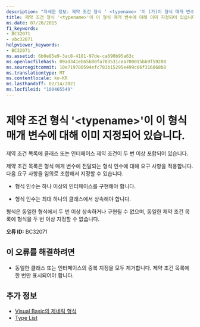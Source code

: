 ```yaml
---
description: "자세한 정보: 제약 조건 형식 ' <typename> '이 (가)이 형식 매개 변수에 대해 이미 지정 되었습니다."
title: 제약 조건 형식 '<typename>'이 이 형식 매개 변수에 대해 이미 지정되어 있습니다.
ms.date: 07/20/2015
f1_keywords:
- BC32071
- vbc32071
helpviewer_keywords:
- BC32071
ms.assetid: 6b0e85e9-3ac8-4181-97de-ca690b95a63c
ms.openlocfilehash: 09ad341eb65b80fa703531cea700015bb9f59208
ms.sourcegitcommit: 10e719780594efc781b15295e499c66f316068b8
ms.translationtype: MT
ms.contentlocale: ko-KR
ms.lasthandoff: 02/14/2021
ms.locfileid: "100465549"
---
```

# <a name="constraint-type-typename-already-specified-for-this-type-parameter"></a>제약 조건 형식 '\<typename>'이 이 형식 매개 변수에 대해 이미 지정되어 있습니다.

제약 조건 목록에 클래스 또는 인터페이스 제약 조건이 두 번 이상 포함되어 있습니다.  
  
 제약 조건 목록은 형식 매개 변수에 전달되는 형식 인수에 대해 요구 사항을 적용합니다. 다음 요구 사항을 임의로 조합해서 지정할 수 있습니다.  
  
- 형식 인수는 하나 이상의 인터페이스를 구현해야 합니다.  
  
- 형식 인수는 최대 하나의 클래스에서 상속해야 합니다.  
  
 형식은 동일한 형식에서 두 번 이상 상속하거나 구현될 수 없으며, 동일한 제약 조건 목록에 형식을 두 번 이상 지정할 수 없습니다.  
  
 **오류 ID:** BC32071  
  
## <a name="to-correct-this-error"></a>이 오류를 해결하려면  
  
- 동일한 클래스 또는 인터페이스의 중복 지정을 모두 제거합니다. 제약 조건 목록에 한 번만 표시되어야 합니다.  
  
## <a name="see-also"></a>추가 정보

- [Visual Basic의 제네릭 형식](../programming-guide/language-features/data-types/generic-types.md)
- [Type List](../language-reference/statements/type-list.md)
